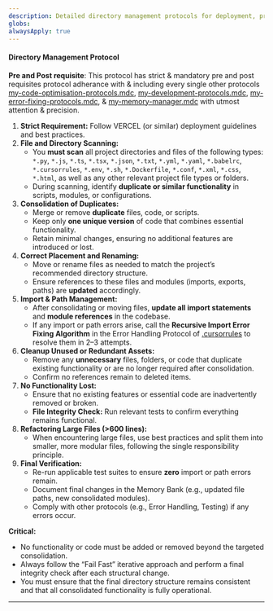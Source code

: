 ```yaml
---
description: Detailed directory management protocols for deployment, proiect development & maintainence purposes
globs:
alwaysApply: true
---
```

#### Directory Management Protocol
**Pre and Post requisite**: This protocol has strict & mandatory pre and post requisites protocol adherance with & including every single other protocols [my-code-optimisation-protocols.mdc](mdc:.cursor/rules/my-code-optimisation-protocols.mdc), [my-development-protocols.mdc](mdc:.cursor/rules/my-development-protocols.mdc), [my-error-fixing-protocols.mdc](mdc:.cursor/rules/my-error-fixing-protocols.mdc), & [my-memory-manager.mdc](mdc:.cursor/rules/my-memory-manager.mdc) with utmost attention & precision.

1. **Strict Requirement:** Follow VERCEL (or similar) deployment guidelines and best practices.
2. **File and Directory Scanning:**
   - You **must scan** all project directories and files of the following types:
     `*.py`, `*.js`, `*.ts`, `*.tsx`, `*.json`, `*.txt`, `*.yml`, `*.yaml`, `*.babelrc`, `*.cursorrules`, `*.env`, `*.sh`, `*.Dockerfile`, `*.conf`, `*.xml`, `*.css`, `*.html`, as well as any other relevant project file types or folders.
   - During scanning, identify **duplicate or similar functionality** in scripts, modules, or configurations.
3. **Consolidation of Duplicates:**
   - Merge or remove **duplicate** files, code, or scripts.
   - Keep only **one unique version** of code that combines essential functionality.
   - Retain minimal changes, ensuring no additional features are introduced or lost.
4. **Correct Placement and Renaming:**
   - Move or rename files as needed to match the project’s recommended directory structure.
   - Ensure references to these files and modules (imports, exports, paths) are **updated** accordingly.
5. **Import & Path Management:**
   - After consolidating or moving files, **update all import statements** and **module references** in the codebase.
   - If any import or path errors arise, call the **Recursive Import Error Fixing Algorithm** in the Error Handling Protocol of [.cursorrules](mdc:.cursorrules) to resolve them in 2–3 attempts.
6. **Cleanup Unused or Redundant Assets:**
   - Remove any **unnecessary** files, folders, or code that duplicate existing functionality or are no longer required after consolidation.
   - Confirm no references remain to deleted items.
7. **No Functionality Lost:**
   - Ensure that no existing features or essential code are inadvertently removed or broken.
   - **File Integrity Check:** Run relevant tests to confirm everything remains functional.
8. **Refactoring Large Files (>600 lines):**
   - When encountering large files, use best practices and  split them into smaller, more modular files, following the single responsibility principle.
9. **Final Verification:**
   - Re-run applicable test suites to ensure **zero** import or path errors remain.
   - Document final changes in the Memory Bank (e.g., updated file paths, new consolidated modules).
   - Comply with other protocols (e.g., Error Handling, Testing) if any errors occur.

**Critical:**
- No functionality or code must be added or removed beyond the targeted consolidation.
- Always follow the “Fail Fast” iterative approach and perform a final integrity check after each structural change.
- You must ensure that the final directory structure remains consistent and that all consolidated functionality is fully operational.

---
